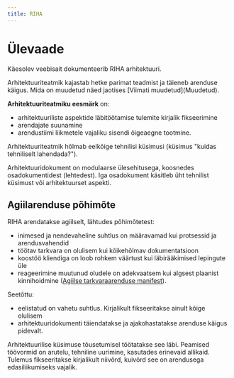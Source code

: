 ```yaml
---
title: RIHA
---
```


# Ülevaade

Käesolev veebisait dokumenteerib RIHA arhitektuuri.

<p class='staatus'>Arhitektuuriteatmik kajastab hetke parimat teadmist ja täieneb arenduse käigus. Mida on muudetud näed jaotises [Viimati muudetud](Muudetud).</p> 

__Arhitektuuriteatmiku eesmärk__ on:
- arhitektuuriliste aspektide läbitöötamise tulemite kirjalik fikseerimine
- arendajate suunamine
- arendustiimi liikmetele vajaliku sisendi õigeaegne tootmine.

Arhitektuuriteatmik hõlmab eelkõige tehnilisi küsimusi (küsimus "kuidas tehniliselt lahendada?").

Arhitektuuridokument on modulaarse ülesehitusega, koosnedes osadokumentidest (lehtedest). Iga osadokument käsitleb üht tehnilist küsimust või arhitektuurset aspekti. 

## Agiilarenduse põhimõte

RIHA arendatakse agiilselt, lähtudes põhimõtetest:
- inimesed ja nendevaheline suhtlus on määravamad kui protsessid ja arendusvahendid
- töötav tarkvara on olulisem kui kõikehõlmav dokumentatsioon
- koostöö kliendiga on loob rohkem väärtust kui läbirääkimised lepingute üle
- reageerimine muutunud oludele on adekvaatsem kui algsest plaanist kinnihoidmine ([Agiilse tarkvaraarenduse manifest](http://agilemanifesto.org/iso/et/manifesto.html)).

Seetõttu:
- eelistatud on vahetu suhtlus. Kirjalikult fikseeritakse ainult kõige olulisem
- arhitektuuridokumenti täiendatakse ja ajakohastatakse arenduse käigus pidevalt.

 Arhitektuurilise küsimuse tõusetumisel töötatakse see läbi. Peamised töövormid on arutelu, tehniline uurimine, kasutades erinevaid allikaid. Tulemus fikseeritakse kirjalikult niivõrd, kuivõrd see on arendusega edasiliikumiseks vajalik. 





